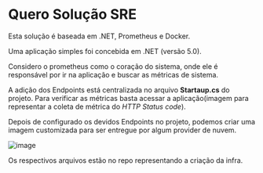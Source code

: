 # Quero Solução SRE

Esta solução é baseada em .NET, Prometheus e Docker.

Uma aplicação simples foi concebida em .NET (versão 5.0).

Considero o prometheus como o coração do sistema, onde ele é responsável por ir na aplicação e buscar as métricas de sistema.

A adição dos Endpoints está centralizada no arquivo **Startaup.cs** do projeto. Para verificar as métricas basta acessar a aplicação(imagem para representar a coleta de métrica do *HTTP Status code*).

Depois de configurado os devidos Endpoints no projeto, podemos criar uma imagem customizada para ser entregue por algum provider de nuvem.

![image](https://user-images.githubusercontent.com/12403699/222585362-1c214d13-7c13-45f8-bfc5-f4aa9d9b6fa8.png)

Os respectivos arquivos estão no repo representando a criação da infra.
